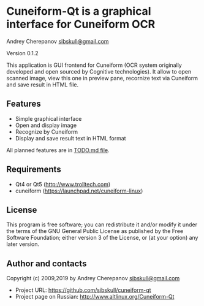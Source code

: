 Cuneiform-Qt is a graphical interface for Cuneiform OCR
=======================================================
Andrey Cherepanov <sibskull@gmail.com>

Version 0.1.2

This application is GUI frontend for Cuneiform (OCR system originally 
developed and open sourced by Cognitive technologies). It allow
to open scanned image, view this one in preview pane, recornize text via
Cuneiform and save result in HTML file.

Features
--------
* Simple graphical interface
* Open and display image
* Recognize by Cuneiform
* Display and save result text in HTML format

All planned features are in [TODO.md file](TODO.md).

Requirements
------------
* Qt4 or Qt5 (http://www.trolltech.com)
* cuneiform (https://launchpad.net/cuneiform-linux)

License
-------
This program is free software; you can redistribute it and/or modify
it under the terms of the GNU General Public License as published by
the Free Software Foundation; either version 3 of the License, or
(at your option) any later version.

Author and contacts
-------------------
Copyright (c) 2009,2019 by Andrey Cherepanov <sibskull@gmail.com>

* Project URL: https://github.com/sibskull/cuneiform-qt
* Project page on Russian: http://www.altlinux.org/Cuneiform-Qt
